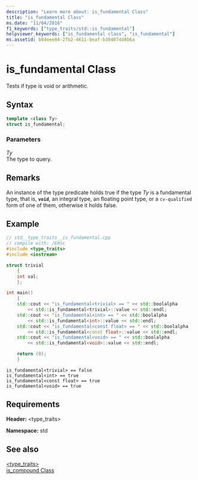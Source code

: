 ```yaml
---
description: "Learn more about: is_fundamental Class"
title: "is_fundamental Class"
ms.date: "11/04/2016"
f1_keywords: ["type_traits/std::is_fundamental"]
helpviewer_keywords: ["is_fundamental class", "is_fundamental"]
ms.assetid: b84eee84-2fb2-4611-beaf-b384074d8b6a
---
```

# is_fundamental Class

Tests if type is void or arithmetic.

## Syntax

```cpp
template <class Ty>
struct is_fundamental;
```

### Parameters

*Ty*\
The type to query.

## Remarks

An instance of the type predicate holds true if the type *Ty* is a fundamental type, that is, **`void`**, an integral type, an floating point type, or a `cv-qualified` form of one of them, otherwise it holds false.

## Example

```cpp
// std__type_traits__is_fundamental.cpp
// compile with: /EHsc
#include <type_traits>
#include <iostream>

struct trivial
    {
    int val;
    };

int main()
    {
    std::cout << "is_fundamental<trivial> == " << std::boolalpha
        << std::is_fundamental<trivial>::value << std::endl;
    std::cout << "is_fundamental<int> == " << std::boolalpha
        << std::is_fundamental<int>::value << std::endl;
    std::cout << "is_fundamental<const float> == " << std::boolalpha
        << std::is_fundamental<const float>::value << std::endl;
    std::cout << "is_fundamental<void> == " << std::boolalpha
        << std::is_fundamental<void>::value << std::endl;

    return (0);
    }
```

```Output
is_fundamental<trivial> == false
is_fundamental<int> == true
is_fundamental<const float> == true
is_fundamental<void> == true
```

## Requirements

**Header:** \<type_traits>

**Namespace:** std

## See also

[<type_traits>](../standard-library/type-traits.md)\
[is_compound Class](../standard-library/is-compound-class.md)
